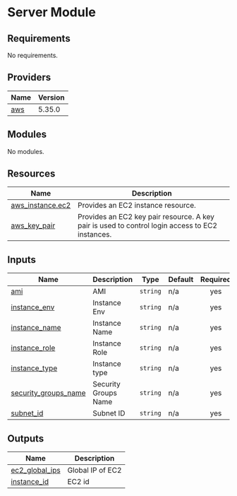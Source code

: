 <!-- BEGIN_TF_DOCS -->
# Server Module

## Requirements

No requirements.

## Providers

| Name                                                                                                 | Version |
|------------------------------------------------------------------------------------------------------|---------|
| <a name="provider_aws"></a> [aws](https://registry.terraform.io/providers/hashicorp/aws/latest/docs) | 5.35.0  |

## Modules

No modules.

## Resources

| Name                                                                                                     | Description                        |
|----------------------------------------------------------------------------------------------------------|------------------------------------|
| [aws_instance.ec2](https://registry.terraform.io/providers/hashicorp/aws/latest/docs/resources/instance) | Provides an EC2 instance resource. |
| [aws_key_pair](https://registry.terraform.io/providers/hashicorp/aws/latest/docs/resources/key_pair) | Provides an EC2 key pair resource. A key pair is used to control login access to EC2 instances. |

## Inputs

| Name                                                                               | Description          | Type     | Default | Required |
|------------------------------------------------------------------------------------|----------------------|----------|---------|:--------:|
| <a name="input_ami"></a> [ami](./variables.tf)                                     | AMI                  | `string` | n/a     |   yes    |
| <a name="input_instance_env"></a> [instance\_env](./variables.tf)                  | Instance Env         | `string` | n/a     |   yes    |
| <a name="input_instance_name"></a> [instance\_name](./variables.tf)                | Instance Name        | `string` | n/a     |   yes    |
| <a name="input_instance_role"></a> [instance\_role](./variables.tf)                | Instance Role        | `string` | n/a     |   yes    |
| <a name="input_instance_type"></a> [instance\_type](./variables.tf)                | Instance type        | `string` | n/a     |   yes    |
| <a name="input_security_groups_name"></a> [security\_groups\_name](./variables.tf) | Security Groups Name | `string` | n/a     |   yes    |
| <a name="input_subnet_id"></a> [subnet\_id](./variables.tf)                        | Subnet ID            | `string` | n/a     |   yes    |

## Outputs

| Name                                                                  | Description      |
|-----------------------------------------------------------------------|------------------|
| <a name="output_ec2_global_ips"></a> [ec2\_global\_ips](./outputs.tf) | Global IP of EC2 |
| <a name="output_instance_id"></a> [instance\_id](./variables.tf)      | EC2 id           |
<!-- END_TF_DOCS -->
